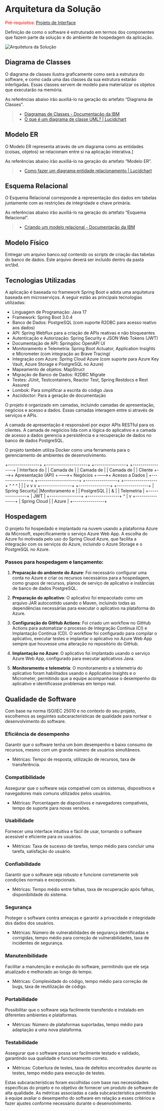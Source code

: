 # Arquitetura da Solução

<span style="color:red">Pré-requisitos: <a href="3-Projeto de Interface.md"> Projeto de Interface</a></span>

Definição de como o software é estruturado em termos dos componentes que fazem parte da solução e do ambiente de hospedagem da aplicação.

![Arquitetura da Solução](img/02-mob-arch.png)

## Diagrama de Classes

O diagrama de classes ilustra graficamente como será a estrutura do software, e como cada uma das classes da sua estrutura estarão interligadas. Essas classes servem de modelo para materializar os objetos que executarão na memória.

As referências abaixo irão auxiliá-lo na geração do artefato “Diagrama de Classes”.

> - [Diagramas de Classes - Documentação da IBM](https://www.ibm.com/docs/pt-br/rational-soft-arch/9.6.1?topic=diagrams-class)
> - [O que é um diagrama de classe UML? | Lucidchart](https://www.lucidchart.com/pages/pt/o-que-e-diagrama-de-classe-uml)

## Modelo ER

O Modelo ER representa através de um diagrama como as entidades (coisas, objetos) se relacionam entre si na aplicação interativa.]

As referências abaixo irão auxiliá-lo na geração do artefato “Modelo ER”.

> - [Como fazer um diagrama entidade relacionamento | Lucidchart](https://www.lucidchart.com/pages/pt/como-fazer-um-diagrama-entidade-relacionamento)

## Esquema Relacional

O Esquema Relacional corresponde à representação dos dados em tabelas juntamente com as restrições de integridade e chave primária.
 
As referências abaixo irão auxiliá-lo na geração do artefato “Esquema Relacional”.

> - [Criando um modelo relacional - Documentação da IBM](https://www.ibm.com/docs/pt-br/cognos-analytics/10.2.2?topic=designer-creating-relational-model)

## Modelo Físico

Entregar um arquivo banco.sql contendo os scripts de criação das tabelas do banco de dados. Este arquivo deverá ser incluído dentro da pasta src\bd.

## Tecnologias Utilizadas

A aplicação é baseada no framework Spring Boot e adota uma arquitetura baseada em microserviços. A seguir estão as principais tecnologias utilizadas:

- Linguagem de Programação: Java 17
- Framework: Spring Boot 3.0.4
- Banco de Dados: PostgreSQL (com suporte R2DBC para acesso reativo aos dados)
- API: Spring Webflux para a criação de APIs reativas e não bloqueantes
- Autenticação e Autorização: Spring Security e JSON Web Tokens (JWT)
- Documentação de API: Springdoc OpenAPI UI
- Monitoramento e Telemetria: Spring Boot Actuator, Application Insights e Micrometer (com integração ao Brave Tracing)
- Integração com Azure: Spring Cloud Azure (com suporte para Azure Key Vault, Azure Storage e PostgreSQL no Azure)
- Mapeamento de objetos: MapStruct
- Migração de Banco de Dados: R2DBC Migrate
- Testes: JUnit, Testcontainers, Reactor Test, Spring Restdocs e Rest Assured
- Lombok: Para simplificar a escrita do código Java
- Asciidoctor: Para a geração de documentação

O projeto é organizado em camadas, incluindo camadas de apresentação, negócios e acesso a dados. Essas camadas interagem entre si através de serviços e APIs.

A camada de apresentação é responsável por expor APIs RESTful para os clientes. A camada de negócios lida com a lógica do aplicativo e a camada de acesso a dados gerencia a persistência e a recuperação de dados no banco de dados PostgreSQL.

O projeto também utiliza Docker como uma ferramenta para o gerenciamento de ambientes de desenvolvimento.

+----------------+    +---------------------+    +----------------+    +-----------------+
| Interface do   |    | Camada de           |    | Camada de      |    | Camada de       |
| Cliente        +--->+ Apresentação (API)  +--->+ Negócios       +--->+ Acesso a Dados |
+----------------+    +---------------------+    +----------------+    +-----------------+
                             ^                         ^                      ^
                             |                         |                      |
                             v                         v                      v
                    +----------------+       +----------------+     +----------------+
                    | Spring Security|       |Monitoramento e |     |   PostgreSQL   |
                    |       &        |       | Telemetria     |     +----------------+
                    |      JWT       |       +----------------+
                    +----------------+ 
                             ^
                             |
                             v
                    +----------------+
                    | Spring Cloud   |
                    |     Azure      |
                    +----------------+


## Hospedagem

O projeto foi hospedado e implantado na nuvem usando a plataforma Azure da Microsoft, especificamente o serviço Azure Web App. A escolha do Azure foi motivada pelo uso do Spring Cloud Azure, que facilita a integração com os serviços do Azure, incluindo o Azure Storage e o PostgreSQL no Azure.

### Passos para hospedagem e lançamento:

1. **Preparação do ambiente do Azure**: Foi necessário configurar uma conta no Azure e criar os recursos necessários para a hospedagem, como grupos de recursos, planos de serviço de aplicativo e instâncias de banco de dados PostgreSQL.

2. **Preparação do aplicativo**: O aplicativo foi empacotado como um arquivo JAR autocontido usando o Maven, incluindo todas as dependências necessárias para executar o aplicativo na plataforma do Azure.

3. **Configuração do GitHub Actions**: Foi criado um workflow no GitHub Actions para automatizar o processo de Integração Contínua (CI) e Implantação Contínua (CD). O workflow foi configurado para compilar o aplicativo, executar testes e implantar o aplicativo no Azure Web App sempre que houvesse uma alteração no repositório do GitHub.

4. **Implantação no Azure**: O aplicativo foi implantado usando o serviço Azure Web App, configurado para executar aplicativos Java.

5. **Monitoramento e telemetria**: O monitoramento e a telemetria do aplicativo foram habilitados usando o Application Insights e o Micrometer, permitindo que a equipe acompanhasse o desempenho do aplicativo e identificasse problemas em tempo real.

## Qualidade de Software

Com base na norma ISO/IEC 25010 e no contexto do seu projeto, escolhemos as seguintes subcaracterísticas de qualidade para nortear o desenvolvimento do software.

### Eficiência de desempenho
Garantir que o software tenha um bom desempenho e baixo consumo de recursos, mesmo com um grande número de usuários simultâneos.

- Métricas: Tempo de resposta, utilização de recursos, taxa de transferência.

### Compatibilidade
Assegurar que o software seja compatível com os sistemas, dispositivos e navegadores mais comuns utilizados pelos usuários.

- Métricas: Porcentagem de dispositivos e navegadores compatíveis, tempo de suporte para novas versões.

### Usabilidade
Fornecer uma interface intuitiva e fácil de usar, tornando o software acessível e eficiente para os usuários.

- Métricas: Taxa de sucesso de tarefas, tempo médio para concluir uma tarefa, satisfação do usuário.

### Confiabilidade
Garantir que o software seja robusto e funcione corretamente sob condições normais e excepcionais.

- Métricas: Tempo médio entre falhas, taxa de recuperação após falhas, disponibilidade do sistema.

### Segurança
Proteger o software contra ameaças e garantir a privacidade e integridade dos dados dos usuários.

- Métricas: Número de vulnerabilidades de segurança identificadas e corrigidas, tempo médio para correção de vulnerabilidades, taxa de incidentes de segurança.

### Manutenibilidade
Facilitar a manutenção e evolução do software, permitindo que ele seja atualizado e melhorado ao longo do tempo.

- Métricas: Complexidade do código, tempo médio para correção de bugs, taxa de reutilização de código.

### Portabilidade
Possibilitar que o software seja facilmente transferido e instalado em diferentes ambientes e plataformas.

- Métricas: Número de plataformas suportadas, tempo médio para adaptação a uma nova plataforma.

### Testabilidade
Assegurar que o software possa ser facilmente testado e validado, garantindo sua qualidade e funcionamento correto.

- Métricas: Cobertura de testes, taxa de defeitos encontrados durante os testes, tempo médio para execução de testes.

Estas subcaracterísticas foram escolhidas com base nas necessidades específicas do projeto e no objetivo de fornecer um produto de software de alta qualidade. As métricas associadas a cada subcaracterística permitirão à equipe avaliar o desempenho do software em relação a esses critérios e fazer ajustes conforme necessário durante o desenvolvimento.
